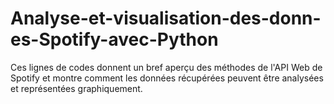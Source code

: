 # Analyse-et-visualisation-des-donn-es-Spotify-avec-Python
Ces lignes de codes donnent un bref aperçu des méthodes de l'API Web de Spotify et montre comment les données récupérées peuvent être analysées et représentées graphiquement.
